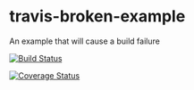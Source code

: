# travis-broken-example

An example that will cause a build failure

[![Build Status](https://secure.travis-ci.org/chaosbaby/travis-broken-example.png)](http://travis-ci.org/chaosbaby/travis-broken-example)

[![Coverage Status](https://coveralls.io/repos/github/chaosbaby/travis-broken-example/badge.svg?branch=master)](https://coveralls.io/github/chaosbaby/travis-broken-example?branch=master)


